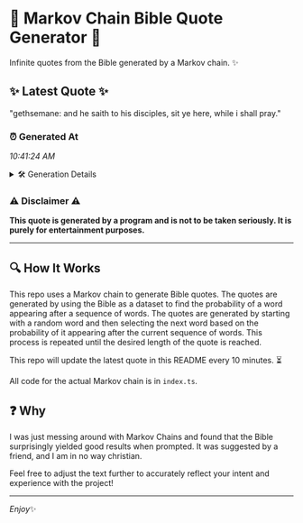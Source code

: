# 📖 Markov Chain Bible Quote Generator 📖

Infinite quotes from the Bible generated by a Markov chain. ✨

## ✨ Latest Quote ✨
"gethsemane: and he saith to his disciples, sit ye here, while i shall pray."

### ⏰ Generated At
*10:41:24 AM*

<details>
    <summary>🛠️ Generation Details</summary>
    <p>
        <strong>🌱 Seed:</strong> gethsemane:<br>
        <strong>🔄 Iterations:</strong> 13<br>
        <strong>📜 Context History:</strong><br>[ gethsemane: ]: and<br>[ gethsemane:, and ]: he<br>[ gethsemane:, and, he ]: saith<br>[ gethsemane:, and, he, saith ]: to<br>[ gethsemane:, and, he, saith, to ]: his<br>[ gethsemane:, and, he, saith, to, his ]: disciples,<br>[ and, he, saith, to, his, disciples, ]: sit<br>[ he, saith, to, his, disciples,, sit ]: ye<br>[ saith, to, his, disciples,, sit, ye ]: here,<br>[ to, his, disciples,, sit, ye, here, ]: while<br>[ his, disciples,, sit, ye, here,, while ]: i<br>[ disciples,, sit, ye, here,, while, i ]: shall<br>[ sit, ye, here,, while, i, shall ]: pray.<br>
    </p>
</details>

### ⚠️ Disclaimer ⚠️
**This quote is generated by a program and is not to be taken seriously. It is purely for entertainment purposes.**

---

## 🔍 How It Works

This repo uses a Markov chain to generate Bible quotes. The quotes are generated by using the Bible as a dataset to find the probability of a word appearing after a sequence of words. The quotes are generated by starting with a random word and then selecting the next word based on the probability of it appearing after the current sequence of words. This process is repeated until the desired length of the quote is reached.

This repo will update the latest quote in this README every 10 minutes. ⏳

All code for the actual Markov chain is in `index.ts`.

## ❓ Why

I was just messing around with Markov Chains and found that the Bible surprisingly yielded good results when prompted. 
It was suggested by a friend, and I am in no way christian.

Feel free to adjust the text further to accurately reflect your intent and experience with the project!

---

*Enjoy*✨
